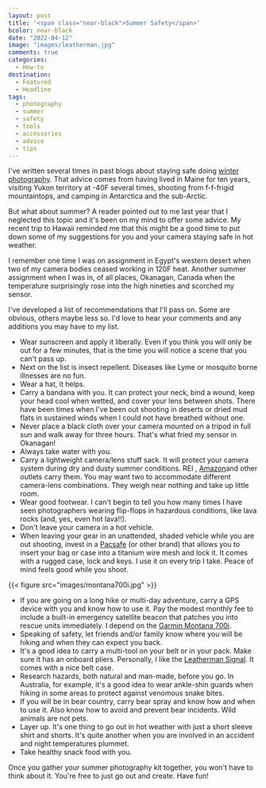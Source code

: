 ```yaml
---
layout: post
title: '<span class="near-black">Summer Safety</span>'
bcolor: near-black
date: "2022-04-12"
image: "images/leatherman.jpg"
comments: true
categories: 
  - How-to
destination: 
  - Featured
  - Headline
tags:
  - photography
  - summer
  - safety
  - tools
  - accessories
  - advice
  - tips
---
```

I've written several times in past blogs about staying safe doing [winter photography](https://lesterpickerphoto.com/2015/01/27/mitten-review/). That advice comes from having lived in Maine for ten years, visiting Yukon territory at -40F several times, shooting from f-f-frigid mountaintops, and camping in Antarctica and the sub-Arctic. 

But what about summer? A reader pointed out to me last year that I neglected this topic and it's been on my mind to offer some advice. My recent trip to Hawaii reminded me that this might be a good time to put down some of my suggestions for you and your camera staying safe in hot weather. 

I remember one time I was on assignment in Egypt's western desert when two of my camera bodies ceased working in 120F heat. Another summer assignment when I was in, of all places, Okanagan, Canada when the temperature surprisingly rose into the high nineties and scorched my sensor. 

I've developed a list of recommendations that I'll pass on. Some are obvious, others maybe less so. I'd love to hear your comments and any additions you may have to my list. 

- Wear sunscreen and apply it liberally. Even if you think you will only be out for a few minutes, that is the time you will notice a scene that you can't pass up. 
- Next on the list is insect repellent. Diseases like Lyme or mosquito borne illnesses are no fun. 
- Wear a hat, it helps. 
- Carry a bandana with you. It can protect your neck, bind a wound, keep your head cool when wetted, and cover your lens between shots. There have been times when I've been out shooting in deserts or dried mud flats in sustained winds when I could not have breathed without one. 
- Never place a black cloth over your camera mounted on a tripod in full sun and walk away for three hours. That's what fried my sensor in Okanagan! 
- Always take water with you.
- Carry a lightweight camera/lens stuff sack. It will protect your camera system during dry and dusty summer conditions. REI , [Amazon](https://amzn.to/3751uWu)and other outlets carry them. You may want two to accommodate different camera-lens combinations. They weigh near nothing and take up little room. 
- Wear good footwear. I can't begin to tell you how many times I have seen photographers wearing flip-flops in hazardous conditions, like lava rocks (and, yes, even hot lava!!). 
- Don't leave your camera in a hot vehicle.
- When leaving your gear in an unattended, shaded vehicle while you are out shooting, invest in a [Pacsafe](https://amzn.to/3JpOgkb) (or other brand) that allows you to insert your bag or case into a titanium wire mesh and lock it. It comes with a rugged case, lock and keys. I use it on every trip I take. Peace of mind feels good while you shoot. 

{{< figure src="images/montana700i.jpg" >}}

- If you are going on a long hike or multi-day adventure, carry a GPS device with you and know how to use it. Pay the modest monthly fee to include a built-in emergency satellite beacon that patches you into rescue units immediately. I depend on the [Garmin Montana 700i](https://amzn.to/3LKfVOi).
- Speaking of safety, let friends and/or family know where you will be hiking and when they can expect you back. 
- It's a good idea to carry a multi-tool on your belt or in your pack. Make sure it has an onboard pliers. Personally, I like the [Leatherman Signal](https://amzn.to/3jiaxFR). It comes with a nice belt case. 
- Research hazards, both natural and man-made, before you go. In Australia, for example, it's a good idea to wear ankle-shin guards when hiking in some areas to protect against venomous snake bites. 
- If you will be in bear country, carry bear spray and know how and when to use it. Also know how to avoid and prevent bear incidents. Wild animals are not pets. 
- Layer up. It's one thing to go out in hot weather with just a short sleeve shirt and shorts. It's quite another when you are involved in an accident and night temperatures plummet. 
- Take healthy snack food with you.

Once you gather your summer photography kit together, you won't have to think about it. You're free to just go out and create. Have fun!



